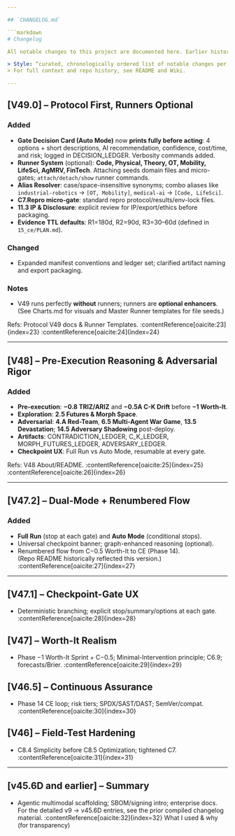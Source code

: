 ```yaml
---

## `CHANGELOG.md`

```markdown
# Changelog

All notable changes to this project are documented here. Earlier history (v9 → v45.6D) was compiled previously and is summarized below.

> Style: “curated, chronologically ordered list of notable changes per version.”  
> For full context and repo history, see README and Wiki.

---
```


## [V49.0] – Protocol First, Runners Optional

### Added
- **Gate Decision Card (Auto Mode)** now **prints fully before acting**: 4 options + short descriptions, AI recommendation, confidence, cost/time, and risk; logged in DECISION_LEDGER. Verbosity commands added.  
- **Runner System** (optional): **Code, Physical, Theory, OT, Mobility, LifeSci, AgMRV, FinTech**. Attaching seeds domain files and micro-gates; `attach/detach/show` runner commands.
- **Alias Resolver**: case/space-insensitive synonyms; combo aliases like `industrial-robotics` → `[OT, Mobility]`, `medical-ai` → `[Code, LifeSci]`.
- **C7.Repro micro-gate**: standard repro protocol/results/env-lock files.
- **11.3 IP & Disclosure**: explicit review for IP/export/ethics before packaging.
- **Evidence TTL defaults**: R1=180d, R2=90d, R3=30–60d (defined in `15_ce/PLAN.md`).

### Changed
- Expanded manifest conventions and ledger set; clarified artifact naming and export packaging.

### Notes
- V49 runs perfectly **without** runners; runners are **optional enhancers**.  
  (See Charts.md for visuals and Master Runner templates for file seeds.)

Refs: Protocol V49 docs & Runner Templates. :contentReference[oaicite:23]{index=23} :contentReference[oaicite:24]{index=24}

---

## [V48] – Pre-Execution Reasoning & Adversarial Rigor

### Added
- **Pre-execution**: **−0.8 TRIZ/ARIZ** and **−0.5A C-K Drift** before **−1 Worth-It**.  
- **Exploration**: **2.5 Futures & Morph Space**.  
- **Adversarial**: **4.A Red-Team**, **6.5 Multi-Agent War Game**, **13.5 Devastation**; **14.5 Adversary Shadowing** post-deploy.
- **Artifacts**: CONTRADICTION_LEDGER, C_K_LEDGER, MORPH_FUTURES_LEDGER, ADVERSARY_LEDGER.
- **Checkpoint UX**: Full Run vs Auto Mode, resumable at every gate.

Refs: V48 About/README. :contentReference[oaicite:25]{index=25} :contentReference[oaicite:26]{index=26}

---

## [V47.2] – Dual-Mode + Renumbered Flow

### Added
- **Full Run** (stop at each gate) and **Auto Mode** (conditional stops).  
- Universal checkpoint banner; graph-enhanced reasoning (optional).  
- Renumbered flow from C−0.5 Worth-It to CE (Phase 14).  
(Repo README historically reflected this version.) :contentReference[oaicite:27]{index=27}

---

## [V47.1] – Checkpoint-Gate UX

- Deterministic branching; explicit stop/summary/options at each gate. :contentReference[oaicite:28]{index=28}

## [V47] – Worth-It Realism

- Phase −1 Worth-It Sprint + C−0.5; Minimal-Intervention principle; C6.9; forecasts/Brier. :contentReference[oaicite:29]{index=29}

## [V46.5] – Continuous Assurance

- Phase 14 CE loop; risk tiers; SPDX/SAST/DAST; SemVer/compat. :contentReference[oaicite:30]{index=30}

## [V46] – Field-Test Hardening

- C8.4 Simplicity before C8.5 Optimization; tightened C7. :contentReference[oaicite:31]{index=31}

---

## [v45.6D and earlier] – Summary

- Agentic multimodal scaffolding; SBOM/signing intro; enterprise docs.  
For the detailed v9 → v45.6D entries, see the prior compiled changelog material. :contentReference[oaicite:32]{index=32}
What I used & why (for transparency)
